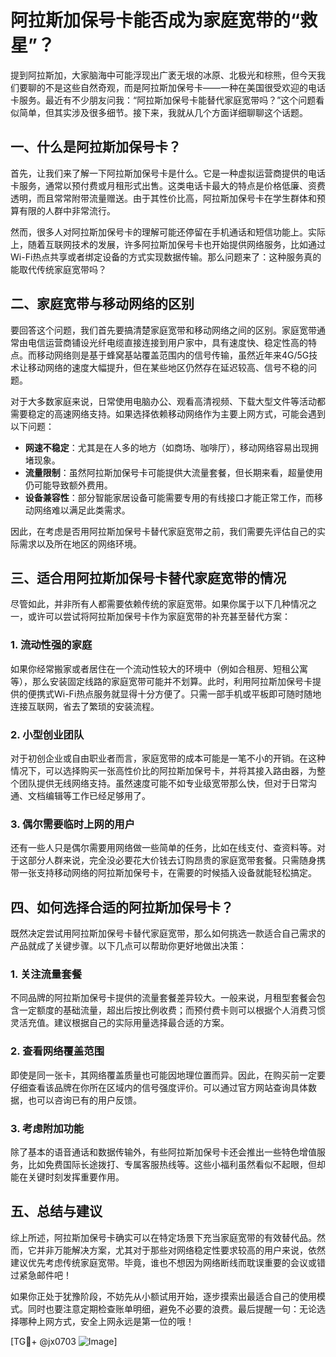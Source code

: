 # 阿拉斯加保号卡能否成为家庭宽带的“救星”？

提到阿拉斯加，大家脑海中可能浮现出广袤无垠的冰原、北极光和棕熊，但今天我们要聊的不是这些自然奇观，而是阿拉斯加保号卡——一种在美国很受欢迎的电话卡服务。最近有不少朋友问我：“阿拉斯加保号卡能替代家庭宽带吗？”这个问题看似简单，但其实涉及很多细节。接下来，我就从几个方面详细聊聊这个话题。

## 一、什么是阿拉斯加保号卡？

首先，让我们来了解一下阿拉斯加保号卡是什么。它是一种虚拟运营商提供的电话卡服务，通常以预付费或月租形式出售。这类电话卡最大的特点是价格低廉、资费透明，而且常常附带流量赠送。由于其性价比高，阿拉斯加保号卡在学生群体和预算有限的人群中非常流行。

然而，很多人对阿拉斯加保号卡的理解可能还停留在手机通话和短信功能上。实际上，随着互联网技术的发展，许多阿拉斯加保号卡也开始提供网络服务，比如通过Wi-Fi热点共享或者绑定设备的方式实现数据传输。那么问题来了：这种服务真的能取代传统家庭宽带吗？

## 二、家庭宽带与移动网络的区别

要回答这个问题，我们首先要搞清楚家庭宽带和移动网络之间的区别。家庭宽带通常由电信运营商铺设光纤电缆直接连接到用户家中，具有速度快、稳定性高的特点。而移动网络则是基于蜂窝基站覆盖范围内的信号传输，虽然近年来4G/5G技术让移动网络的速度大幅提升，但在某些地区仍然存在延迟较高、信号不稳的问题。

对于大多数家庭来说，日常使用电脑办公、观看高清视频、下载大型文件等活动都需要稳定的高速网络支持。如果选择依赖移动网络作为主要上网方式，可能会遇到以下问题：

- **网速不稳定**：尤其是在人多的地方（如商场、咖啡厅），移动网络容易出现拥堵现象。
- **流量限制**：虽然阿拉斯加保号卡可能提供大流量套餐，但长期来看，超量使用仍可能导致额外费用。
- **设备兼容性**：部分智能家居设备可能需要专用的有线接口才能正常工作，而移动网络难以满足此类需求。

因此，在考虑是否用阿拉斯加保号卡替代家庭宽带之前，我们需要先评估自己的实际需求以及所在地区的网络环境。

## 三、适合用阿拉斯加保号卡替代家庭宽带的情况

尽管如此，并非所有人都需要依赖传统的家庭宽带。如果你属于以下几种情况之一，或许可以尝试将阿拉斯加保号卡作为家庭宽带的补充甚至替代方案：

### 1. 流动性强的家庭
如果你经常搬家或者居住在一个流动性较大的环境中（例如合租房、短租公寓等），那么安装固定线路的家庭宽带可能并不划算。此时，利用阿拉斯加保号卡提供的便携式Wi-Fi热点服务就显得十分方便了。只需一部手机或平板即可随时随地连接互联网，省去了繁琐的安装流程。

### 2. 小型创业团队
对于初创企业或自由职业者而言，家庭宽带的成本可能是一笔不小的开销。在这种情况下，可以选择购买一张高性价比的阿拉斯加保号卡，并将其接入路由器，为整个团队提供无线网络支持。虽然速度可能不如专业级宽带那么快，但对于日常沟通、文档编辑等工作已经足够用了。

### 3. 偶尔需要临时上网的用户
还有一些人只是偶尔需要用网络做一些简单的任务，比如在线支付、查资料等。对于这部分人群来说，完全没必要花大价钱去订购昂贵的家庭宽带套餐。只需随身携带一张支持移动网络的阿拉斯加保号卡，在需要的时候插入设备就能轻松搞定。

## 四、如何选择合适的阿拉斯加保号卡？

既然决定尝试用阿拉斯加保号卡替代家庭宽带，那么如何挑选一款适合自己需求的产品就成了关键步骤。以下几点可以帮助你更好地做出决策：

### 1. 关注流量套餐
不同品牌的阿拉斯加保号卡提供的流量套餐差异较大。一般来说，月租型套餐会包含一定额度的基础流量，超出后按比例收费；而预付费卡则可以根据个人消费习惯灵活充值。建议根据自己的实际用量选择最合适的方案。

### 2. 查看网络覆盖范围
即使是同一张卡，其网络覆盖质量也可能因地理位置而异。因此，在购买前一定要仔细查看该品牌在你所在区域内的信号强度评价。可以通过官方网站查询具体数据，也可以咨询已有的用户反馈。

### 3. 考虑附加功能
除了基本的语音通话和数据传输外，有些阿拉斯加保号卡还会推出一些特色增值服务，比如免费国际长途拨打、专属客服热线等。这些小福利虽然看似不起眼，但却能在关键时刻发挥重要作用。

## 五、总结与建议

综上所述，阿拉斯加保号卡确实可以在特定场景下充当家庭宽带的有效替代品。然而，它并非万能解决方案，尤其对于那些对网络稳定性要求较高的用户来说，依然建议优先考虑传统家庭宽带。毕竟，谁也不想因为网络断线而耽误重要的会议或错过紧急邮件吧！

如果你正处于犹豫阶段，不妨先从小额试用开始，逐步摸索出最适合自己的使用模式。同时也要注意定期检查账单明细，避免不必要的浪费。最后提醒一句：无论选择哪种上网方式，安全上网永远是第一位的哦！

[TG💪+ @jx0703 ![Image](https://github.com/user-attachments/assets/dbca1d08-cadb-493c-b0ec-ad6f7a83f270)]